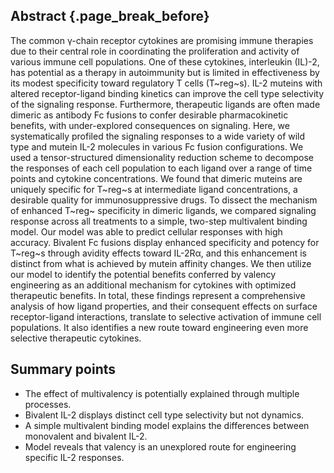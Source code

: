 ## Abstract {.page_break_before}

The common γ-chain receptor cytokines are promising immune therapies due to their central role in coordinating the proliferation and activity of various immune cell populations. One of these cytokines, interleukin (IL)-2, has potential as a therapy in autoimmunity but is limited in effectiveness by its modest specificity toward regulatory T cells (T~reg~s). IL-2 muteins with altered receptor-ligand binding kinetics can improve the cell type selectivity of the signaling response. Furthermore, therapeutic ligands are often made dimeric as antibody Fc fusions to confer desirable pharmacokinetic benefits, with under-explored consequences on signaling. Here, we systematically profiled the signaling responses to a wide variety of wild type and mutein IL-2 molecules in various Fc fusion configurations. We used a tensor-structured dimensionality reduction scheme to decompose the responses of each cell population to each ligand over a range of time points and cytokine concentrations. We found that dimeric muteins are uniquely specific for T~reg~s at intermediate ligand concentrations, a desirable quality for immunosuppressive drugs. To dissect the mechanism of enhanced T~reg~ specificity in dimeric ligands, we compared signaling response across all treatments to a simple, two-step multivalent binding model. Our model was able to predict cellular responses with high accuracy. Bivalent Fc fusions display enhanced specificity and potency for T~reg~s through avidity effects toward IL-2Rα, and this enhancement is distinct from what is achieved by mutein affinity changes. We then utilize our model to identify the potential benefits conferred by valency engineering as an additional mechanism for cytokines with optimized therapeutic benefits. In total, these findings represent a comprehensive analysis of how ligand properties, and their consequent effects on surface receptor-ligand interactions, translate to selective activation of immune cell populations. It also identifies a new route toward engineering even more selective therapeutic cytokines.

## Summary points

- The effect of multivalency is potentially explained through multiple processes.
- Bivalent IL-2 displays distinct cell type selectivity but not dynamics.
- A simple multivalent binding model explains the differences between monovalent and bivalent IL-2.
- Model reveals that valency is an unexplored route for engineering specific IL-2 responses.
